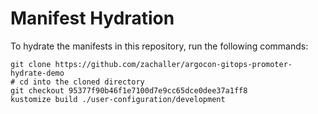 # Manifest Hydration

To hydrate the manifests in this repository, run the following commands:

```shell
git clone https://github.com/zachaller/argocon-gitops-promoter-hydrate-demo
# cd into the cloned directory
git checkout 95377f90b46f1e7100d7e9cc65dce0dee37a1ff8
kustomize build ./user-configuration/development
```
